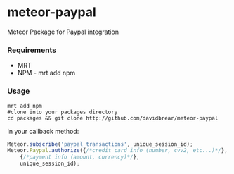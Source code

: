 meteor-paypal
=============

Meteor Package for Paypal integration

### Requirements
  * MRT
  * NPM - mrt add npm

### Usage
```console
mrt add npm
#clone into your packages directory
cd packages && git clone http://github.com/davidbrear/meteor-paypal
```

In your callback method:
```javascript
Meteor.subscribe('paypal_transactions', unique_session_id);
Meteor.Paypal.authorize({/*credit card info (number, cvv2, etc...)*/}, 
    {/*payment info (amount, currency)*/}, 
    unique_session_id);
```
